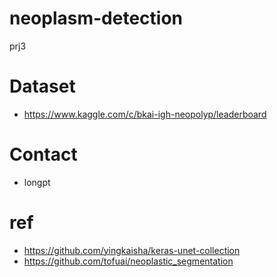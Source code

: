 # neoplasm-detection
prj3

# Dataset
- https://www.kaggle.com/c/bkai-igh-neopolyp/leaderboard

# Contact 
- longpt

# ref 
- https://github.com/yingkaisha/keras-unet-collection
- https://github.com/tofuai/neoplastic_segmentation
